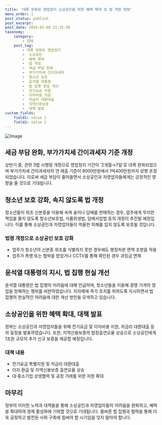 ```yaml
---
title: '대폭 완화된 영업정지 소상공인을 위한 혜택 확대 및 법 개정 방향'
menu_order: 1
post_status: publish
post_excerpt: 
post_date: 2024-02-08 22:25:38
taxonomy:
    category:
        - 경제
    post_tag:
        - 대폭 완화된 영업정지
        -  소상공인
        -  혜택 확대
        -  법 개정
        -  세금 부담 완화
        -  부가가치세 간이과세자
        -  청소년 보호
        -  윤석열 대통령
        -  법 집행 현실 개선
        -  전기요금 지원
        -  이자비용 지원
        -  저금리 대환대출
        -  지역신용보증
        -  대책 발표
custom_fields:
    field1: value 1
    field2: value 2
---
```


![Image](https://imgnews.pstatic.net/image/032/2024/02/08/0003278117_001_20240208194501074.jpg?type=w647)

## 세금 부담 완화, 부가가치세 간이과세자 기준 개정
상반기 중, 관련 3법 시행령 개정으로 영업정지 기간이 '2개월→7일'로 대폭 완화되었으며 부가가치세 간이과세자의 연 매출 기준이 8000만원에서 1억400만원까지 상향 조정되었습니다. 이로써 세금 부담이 줄어들면서 소상공인과 자영업자들에게는 긍정적인 영향을 줄 것으로 기대됩니다.
## 청소년 보호 강화, 속지 않도록 법 개정
청소년들이 위조 신분증을 이용해 속여 술이나 담배를 판매하는 경우, 업주에게 무리한 책임을 물지 않도록 청소년보호법, 식품위생법, 담배사업법 등의 개정이 추진될 예정입니다. 이를 통해 소상공인과 자영업자들이 억울한 피해를 입지 않도록 보호될 것입니다.
### 법령 개정으로 소상공인 보호 강화
- 업주가 청소년의 신분증 위조를 식별하지 못한 경우에도 행정처분 면책 조항을 적용
- 업주가 폭행 또는 협박을 받았거나 CCTV를 통해 확인된 경우 과징금 면제
## 윤석열 대통령의 지시, 법 집행 현실 개선
윤석열 대통령은 법 집행의 어려움에 대해 언급하며, 청소년들을 이용해 경쟁 가게의 영업을 방해하는 행위를 비판하였습니다. 지자체에 즉각 조치를 취하도록 지시하면서 법 집행의 현실적인 어려움에 대한 개선 방안을 모색하고 있습니다.
## 소상공인을 위한 혜택 확대, 대책 발표
정부는 소상공인과 자영업자들을 위해 전기요금 및 이자비용 지원, 저금리 대환대출 등의 일정을 발표하였습니다. 또한, 지역신용보증의 법정출연요율 상승으로 소상공인에게 1조원 규모의 추가 신규 보증을 제공할 예정입니다.
### 대책 내용
- 전기요금 특별지원 및 저금리 대환대출
- 이자 환급 및 지역신용보증 출연요율 상승
- 대·중소기업 상생협력 및 공정 거래를 위한 지원 확대
## 마무리
정부의 이러한 노력과 대책들을 통해 소상공인과 자영업자들의 어려움을 완화하고, 혜택을 확대하여 경제 활성화에 기여할 것으로 기대됩니다. 올바른 법 집행과 협력을 통해 더욱 공정하고 발전된 사회 구축에 힘써야 할 시기임을 잊지 말아야 합니다.
